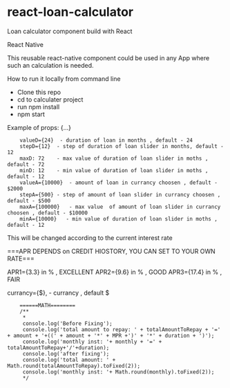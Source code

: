 # react-loan-calculator

Loan calculator component build with React

React Native

This reusable react-native component could be used in any App where such an calculation is needed.

How to run it locally from command line

- Clone this repo
- cd to calculater project
- run npm install
- npm start

 <LoanCalculator /> 
 
Example of props:  {...}
 
        valueD={24}  - duration of loan in months , default - 24
        stepD={12}  - step of duration of loan slider in months, default - 12
        maxD: 72    - max value of duration of loan slider in moths , default - 72
        minD: 12    - min value of duration of loan slider in moths , default - 12
        valueA={10000}  - amount of loan in currancy choosen , default - $2000
        stepA={500} - step of amount of loan slider in currancy choosen , default - $500
        maxA={100000}   - max value  of amount of loan slider in currancy choosen , default - $10000
        minA={10000}   - min value of duration of loan slider in moths , default - 12

This will be changed according to the current interest rate  
  
  
 ===APR DEPENDS on CREDIT HIOSTORY, YOU CAN SET TO YOUR OWN RATE===
  
 APR1={3.3} in % , EXCELLENT
APR2={9.6} in % , GOOD
APR3={17.4} in % , FAIR
  
 currancy={$},   - currancy , default $

        ======MATH========
        /**
         *
         console.log('Before Fixing');
         console.log('total amount to repay: ' + totalAmountToRepay + '=' + amount + '+((' + amount + '*' + MPR +')' + '*' + duration + ')');
         console.log('monthly inst: '+ monthly + '=' + totalAmountToRepay+'/'+duration);
         console.log('after fixing');
         console.log('total amount: ' +  Math.round(totalAmountToRepay).toFixed(2));
         console.log('monthly inst: '+ Math.round(monthly).toFixed(2));
         */
